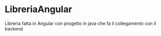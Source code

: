 # LibreriaAngular
Libreria fatta in Angular con progetto in java che fa il collegamento con il backend
